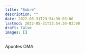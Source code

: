 ```yaml
---
title: "Sobre"
description: ""
date: 2022-05-31T23:54:30-03:00
lastmod: 2022-05-31T23:54:30-03:00
draft: false
images: []
---
```


Apuntes OMA
